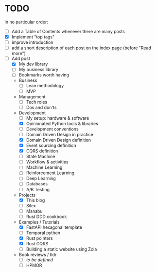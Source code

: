 # TODO

In no particular order:

- [ ] Add a Table of Contents whenever there are many posts
- [x] Implement "top tags"
- [ ] improve introduction
- [ ] add a short description of each post on the index page (before "Read more")
- [ ] Add post
  - [x] My dev library
  - [ ] My business library
  - [ ] Bookmarks worth having
  - Business
    - [ ] Lean methodology
    - [ ] MVP
  - Management
    - [ ] Tech roles
    - [ ] Dos and don'ts
  - Development
    - [ ] My setup: hardware & software
    - [x] Opinionated Python tools & libraries
    - [ ] Development conventions
    - [ ] Domain Driven Design in practice
    - [x] Domain Driven Design definition
    - [x] Event sourcing definition
    - [x] CQRS definition
    - [ ] State Machine
    - [ ] Workflow & activities
    - [ ] Machine Learning
    - [ ] Reinforcement Learning
    - [ ] Deep Learning
    - [ ] Databases
    - [ ] A/B Testing
  - Projects
    - [x] This blog
    - [ ] Silex
    - [ ] Manabu
    - [ ] Rust DDD cookbook
  - Examples / Tutorials
    - [x] FastAPI hexagonal template
    - [ ] Temporal python
    - [x] Rust pointers
    - [x] Rust CQRS
    - [ ] Building a static website using Zola
  - Book reviews / tldr
    - [ ] *to be defined*
    - [ ] HPMOR

